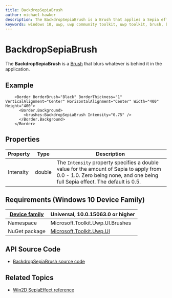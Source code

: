 ```yaml
---
title: BackdropSepiaBrush
author: michael-hawker
description: The BackdropSepiaBrush is a Brush that applies a Sepia effect to whatever is behind it in the application.
keywords: windows 10, uwp, uwp community toolkit, uwp toolkit, brush, backdrop, sepia
---
```


# BackdropSepiaBrush

The **BackdropSepiaBrush** is a [Brush](https://docs.microsoft.com/en-us/uwp/api/windows.ui.xaml.media.brush) that blurs whatever is behind it in the application.

## Example

```xaml
    <Border BorderBrush="Black" BorderThickness="1" VerticalAlignment="Center" HorizontalAlignment="Center" Width="400" Height="400">
      <Border.Background>
        <brushes:BackdropSepiaBrush Intensity="0.75" />
      </Border.Background>
    </Border>
```

## Properties

| Property | Type | Description |
| -- | -- | -- |
| Intensity | double | The `Intensity` property specifies a double value for the amount of Sepia to apply from 0.0 - 1.0.  Zero being none, and one being full Sepia effect.  The default is 0.5. |

## Requirements (Windows 10 Device Family)

| [Device family](http://go.microsoft.com/fwlink/p/?LinkID=526370) | Universal, 10.0.15063.0 or higher |
| --- | --- |
| Namespace | Microsoft.Toolkit.Uwp.UI.Brushes |
| NuGet package | [Microsoft.Toolkit.Uwp.UI](https://www.nuget.org/packages/Microsoft.Toolkit.Uwp.UI/) |

## API Source Code

- [BackdropSepiaBrush source code](https://github.com/Microsoft/UWPCommunityToolkit/blob/master/Microsoft.Toolkit.Uwp/Brushes/BackdropSepiaBrush.cs)

## Related Topics

- [Win2D SepiaEffect reference](http://microsoft.github.io/Win2D/html/T_Microsoft_Graphics_Canvas_Effects_SepiaEffect.htm)
